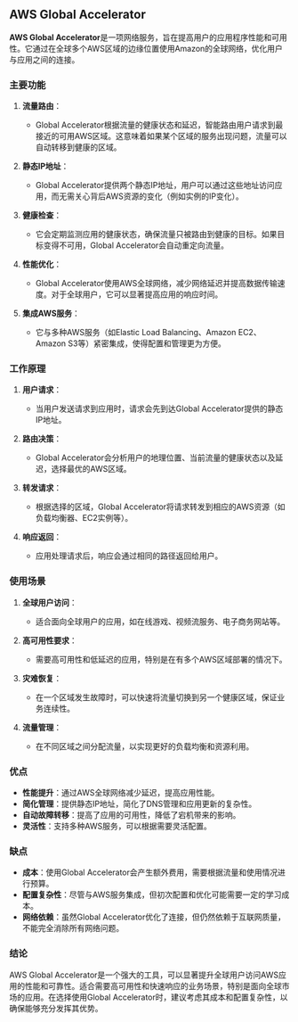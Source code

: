 ## AWS Global Accelerator

**AWS Global Accelerator**是一项网络服务，旨在提高用户的应用程序性能和可用性。它通过在全球多个AWS区域的边缘位置使用Amazon的全球网络，优化用户与应用之间的连接。

### 主要功能

1. **流量路由**：
   - Global Accelerator根据流量的健康状态和延迟，智能路由用户请求到最接近的可用AWS区域。这意味着如果某个区域的服务出现问题，流量可以自动转移到健康的区域。

2. **静态IP地址**：
   - Global Accelerator提供两个静态IP地址，用户可以通过这些地址访问应用，而无需关心背后AWS资源的变化（例如实例的IP变化）。

3. **健康检查**：
   - 它会定期监测应用的健康状态，确保流量只被路由到健康的目标。如果目标变得不可用，Global Accelerator会自动重定向流量。

4. **性能优化**：
   - Global Accelerator使用AWS全球网络，减少网络延迟并提高数据传输速度。对于全球用户，它可以显著提高应用的响应时间。

5. **集成AWS服务**：
   - 它与多种AWS服务（如Elastic Load Balancing、Amazon EC2、Amazon S3等）紧密集成，使得配置和管理更为方便。

### 工作原理

1. **用户请求**：
   - 当用户发送请求到应用时，请求会先到达Global Accelerator提供的静态IP地址。

2. **路由决策**：
   - Global Accelerator会分析用户的地理位置、当前流量的健康状态以及延迟，选择最优的AWS区域。

3. **转发请求**：
   - 根据选择的区域，Global Accelerator将请求转发到相应的AWS资源（如负载均衡器、EC2实例等）。

4. **响应返回**：
   - 应用处理请求后，响应会通过相同的路径返回给用户。

### 使用场景

1. **全球用户访问**：
   - 适合面向全球用户的应用，如在线游戏、视频流服务、电子商务网站等。

2. **高可用性要求**：
   - 需要高可用性和低延迟的应用，特别是在有多个AWS区域部署的情况下。

3. **灾难恢复**：
   - 在一个区域发生故障时，可以快速将流量切换到另一个健康区域，保证业务连续性。

4. **流量管理**：
   - 在不同区域之间分配流量，以实现更好的负载均衡和资源利用。

### 优点

- **性能提升**：通过AWS全球网络减少延迟，提高应用性能。
- **简化管理**：提供静态IP地址，简化了DNS管理和应用更新的复杂性。
- **自动故障转移**：提高了应用的可用性，降低了宕机带来的影响。
- **灵活性**：支持多种AWS服务，可以根据需要灵活配置。

### 缺点

- **成本**：使用Global Accelerator会产生额外费用，需要根据流量和使用情况进行预算。
- **配置复杂性**：尽管与AWS服务集成，但初次配置和优化可能需要一定的学习成本。
- **网络依赖**：虽然Global Accelerator优化了连接，但仍然依赖于互联网质量，不能完全消除所有网络问题。

### 结论

AWS Global Accelerator是一个强大的工具，可以显著提升全球用户访问AWS应用的性能和可靠性。适合需要高可用性和快速响应的业务场景，特别是面向全球市场的应用。在选择使用Global Accelerator时，建议考虑其成本和配置复杂性，以确保能够充分发挥其优势。